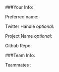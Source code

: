 


###Your Info:
<!-- The one you want us to call you when you win -->
Preferred name:

<!-- needed if you want a little shout out from us on twitter when you win :} -->
Twitter Handle *optional*:

Project Name *optional*:

Github Repo:<!--
not necessary to fill this out now you can come back and
fill this out when it's time to turn in your work
or comment on this issue with the link.
-->


<!-- Delete this section if you do not have teammates -->
###Team Info:

Teammates :
<!--
Please provide the same info for your teammates that
you provide for yourself. Excluding the project name of course. As well as include
their github handle eg:
  Preferred Name: Jill
  Github handle: @jill
  twitter handle: @jillRocks

  Preferred Name: Bob Ross
  Github handle: @painterMan
  twitter handle: @BobRocks
 -->



